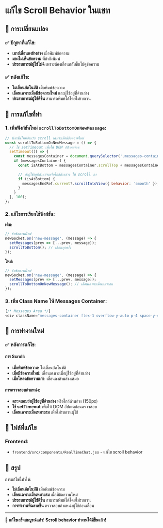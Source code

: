 # แก้ไข Scroll Behavior ในแชท

## 🎯 การเปลี่ยนแปลง

### ✅ ปัญหาที่แก้ไข:
- **เมาส์เลื่อนลงข้างล่าง** เมื่อพิมพ์ข้อความ
- **มองไม่เห็นข้อความ** ที่กำลังพิมพ์
- **ประสบการณ์ผู้ใช้ไม่ดี** เพราะต้องเลื่อนกลับขึ้นไปดูข้อความ

### ✅ หลังแก้ไข:
- **ไม่เลื่อนอัตโนมัติ** เมื่อพิมพ์ข้อความ
- **เลื่อนเฉพาะเมื่อมีข้อความใหม่** และผู้ใช้อยู่ที่ด้านล่าง
- **ประสบการณ์ผู้ใช้ดีขึ้น** สามารถพิมพ์ได้โดยไม่รบกวน

## 🔧 การแก้ไขที่ทำ

### 1. เพิ่มฟังก์ชันใหม่ `scrollToBottomOnNewMessage`:

```javascript
// ฟังก์ชันใหม่สำหรับ scroll เฉพาะเมื่อมีข้อความใหม่
const scrollToBottomOnNewMessage = () => {
  // ใช้ setTimeout เพื่อให้ DOM อัปเดตก่อน
  setTimeout(() => {
    const messagesContainer = document.querySelector('.messages-container');
    if (messagesContainer) {
      const isAtBottom = messagesContainer.scrollTop + messagesContainer.clientHeight >= messagesContainer.scrollHeight - 150;
      
      // ถ้าผู้ใช้อยู่ที่ด้านล่างหรือใกล้ด้านล่าง ให้ scroll ลง
      if (isAtBottom) {
        messagesEndRef.current?.scrollIntoView({ behavior: 'smooth' });
      }
    }
  }, 100);
};
```

### 2. แก้ไขการเรียกใช้ฟังก์ชัน:

**เดิม:**
```javascript
// รับข้อความใหม่
newSocket.on('new-message', (message) => {
  setMessages(prev => [...prev, message]);
  scrollToBottom(); // เลื่อนทุกครั้ง
});
```

**ใหม่:**
```javascript
// รับข้อความใหม่
newSocket.on('new-message', (message) => {
  setMessages(prev => [...prev, message]);
  scrollToBottomOnNewMessage(); // เลื่อนเฉพาะเมื่อเหมาะสม
});
```

### 3. เพิ่ม Class Name ให้ Messages Container:

```javascript
{/* Messages Area */}
<div className="messages-container flex-1 overflow-y-auto p-4 space-y-4 bg-gray-50">
```

## 🎯 การทำงานใหม่

### ✅ หลังการแก้ไข:

#### การ Scroll:
- **เมื่อพิมพ์ข้อความ:** ไม่เลื่อนอัตโนมัติ
- **เมื่อมีข้อความใหม่:** เลื่อนเฉพาะเมื่อผู้ใช้อยู่ที่ด้านล่าง
- **เมื่อโหลดข้อความเก่า:** เลื่อนลงด้านล่างเสมอ

#### การตรวจสอบตำแหน่ง:
- **ตรวจสอบว่าผู้ใช้อยู่ที่ด้านล่าง** หรือใกล้ด้านล่าง (150px)
- **ใช้ setTimeout** เพื่อให้ DOM อัปเดตก่อนตรวจสอบ
- **เลื่อนเฉพาะเมื่อเหมาะสม** เพื่อไม่รบกวนผู้ใช้

## 📁 ไฟล์ที่แก้ไข

### Frontend:
- `frontend/src/components/RealTimeChat.jsx` - แก้ไข scroll behavior

## 🎉 สรุป

การแก้ไขนี้ทำให้:
- **ไม่เลื่อนอัตโนมัติ** เมื่อพิมพ์ข้อความ
- **เลื่อนเฉพาะเมื่อเหมาะสม** เมื่อมีข้อความใหม่
- **ประสบการณ์ผู้ใช้ดีขึ้น** สามารถพิมพ์ได้โดยไม่รบกวน
- **การทำงานที่ฉลาดขึ้น** ตรวจสอบตำแหน่งผู้ใช้ก่อนเลื่อน

---

**🎉 แก้ไขเสร็จสมบูรณ์แล้ว! Scroll behavior ทำงานได้ดีขึ้นแล้ว!**
